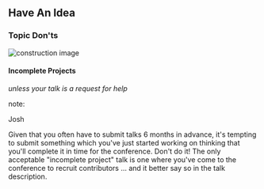 ## Have An Idea

### Topic Don'ts

![construction image](images/under_construction.jpg)

#### Incomplete Projects

_unless your talk is a request for help_

note:

Josh

Given that you often have to submit talks 6 months in advance, 
it's tempting to submit something which you've just started working
on thinking that you'll complete it in time for the conference. 
Don't do it!  The only acceptable "incomplete project" talk
is one where you've come to the conference to recruit 
contributors ... and it better say so in the talk description.


